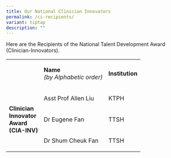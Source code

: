 ```yaml
---
title: Our National Clinician Innovators
permalink: /ci-recipients/
variant: tiptap
description: ""
---
```

<p>Here are the Recipients of the National Talent Development Award (Clinician-Innovators).</p>
<p></p>
<table style="minWidth: 75px">
<colgroup>
<col>
<col>
<col>
</colgroup>
<tbody>
<tr>
<td rowspan="1" colspan="1">
<p>&nbsp;</p>
</td>
<td rowspan="1" colspan="1">
<p><strong>Name</strong>
<br><em>(by Alphabetic order)</em>
</p>
</td>
<td rowspan="1" colspan="1">
<p><strong>Institution</strong>
</p>
</td>
</tr>
<tr>
<td rowspan="3" colspan="1">
<p><strong>Clinician</strong>
<br><strong>Innovator</strong>
<br><strong>Award</strong>
<br><strong>(CIA-INV)</strong>
</p>
</td>
<td rowspan="1" colspan="1">
<p>Asst Prof Allen Liu</p>
</td>
<td rowspan="1" colspan="1">
<p>KTPH</p>
</td>
</tr>
<tr>
<td rowspan="1" colspan="1">
<p>Dr Eugene Fan</p>
</td>
<td rowspan="1" colspan="1">
<p>TTSH</p>
</td>
</tr>
<tr>
<td rowspan="1" colspan="1">
<p>Dr Shum Cheuk Fan</p>
<p></p>
</td>
<td rowspan="1" colspan="1">
<p>TTSH</p>
<p></p>
</td>
</tr>
</tbody>
</table>
<p></p>